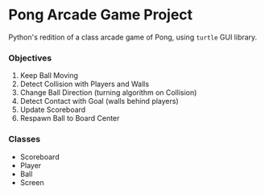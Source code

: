 # Pong Arcade Game Project
Python's redition of a class arcade game of Pong, using `turtle` GUI library.

### Objectives
1. Keep Ball Moving
2. Detect Collision with Players and Walls
3. Change Ball Direction (turning algorithm on Collision)
4. Detect Contact with Goal (walls behind players)
5. Update Scoreboard
6. Respawn Ball to Board Center

### Classes
- Scoreboard
- Player
- Ball
- Screen